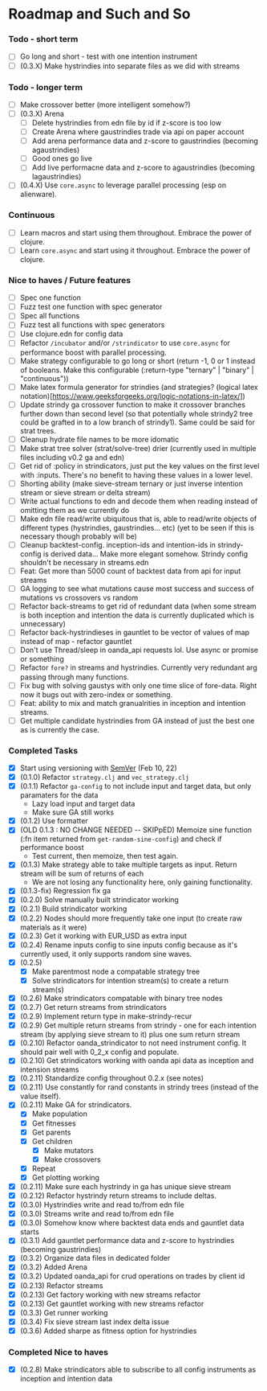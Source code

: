 # Roadmap and Such and So

### Todo - short term
- [ ] Go long and short - test with one intention instrument
- [ ] (0.3.X) Make hystrindies into separate files as we did with streams

### Todo - longer term

- [ ] Make crossover better (more intelligent somehow?)
- [ ] (0.3.X) Arena
  - [ ] Delete hystrindies from edn file by id if z-score is too low
  - [ ] Create Arena where gaustrindies trade via api on paper account
  - [ ] Add arena performance data and z-score to gaustrindies (becoming agaustrindies)
  - [ ] Good ones go live
  - [ ] Add live performacne data and z-score to agaustrindies (becoming lagaustrindies)
- [ ] (0.4.X) Use `core.async` to leverage parallel processing (esp on alienware).
### Continuous

- [ ] Learn macros and start using them throughout. Embrace the power of clojure.
- [ ] Learn `core.async` and start using it throughout. Embrace the power of clojure.

### Nice to haves / Future features

- [ ] Spec one function
- [ ] Fuzz test one function with spec generator
- [ ] Spec all functions
- [ ] Fuzz test all functions with spec generators
- [ ] Use clojure.edn for config data
- [ ] Refactor `/incubator` and/or `/strindicator` to use `core.async` for performance boost with parallel processing.
- [ ] Make strategy configurable to go long or short (return -1, 0 or 1 instead of booleans. Make this configurable (:return-type "ternary" | "binary" | "continuous"))
- [ ] Make latex formula generator for strindies (and strategies? (logical latex notation)[https://www.geeksforgeeks.org/logic-notations-in-latex/])
- [ ] Update strindy ga crossover function to make it crossover branches further down than second level (so that potentially whole strindy2 tree could be grafted in to a low branch of strindy1). Same could be said for strat trees.
- [ ] Cleanup hydrate file names to be more idomatic
- [ ] Make strat tree solver (strat/solve-tree) drier (currently used in multiple files including v0.2 ga and edn)
- [ ] Get rid of :policy in strindicators, just put the key values on the first level with :inputs. There's no benefit to having these values in a lower level.
- [ ] Shorting ability (make sieve-stream ternary or just inverse intention stream or sieve stream or delta stream)
- [ ] Write actual functions to edn and decode them when reading instead of omitting them as we currently do
- [ ] Make edn file read/write ubiquitous that is, able to read/write objects of different types (hystrindies, gaustrindies... etc) (yet to be seen if this is necessary though probably will be)
- [ ] Cleanup backtest-config. inception-ids and intention-ids in strindy-config is derived data... Make more elegant somehow. Strindy config shouldn't be necessary in streams.edn
- [ ] Feat: Get more than 5000 count of backtest data from api for input streams
- [ ] GA logging to see what mutations cause most success and success of mutations vs crossovers vs random
- [ ] Refactor back-streams to get rid of redundant data (when some stream is both inception and intention the data is currently duplicated which is unnecessary)
- [ ] Refactor back-hystrindieses in gauntlet to be vector of values of map instead of map - refactor gauntlet
- [ ] Don't use Thread/sleep in oanda_api requests lol. Use async or promise or something
- [ ] Refactor `fore?` in streams and hystrindies. Currently very redundant arg passing through many functions.
- [ ] Fix bug with solving gaustys with only one time slice of fore-data. Right now it bugs out with zero-index or something.
- [ ] Feat: ability to mix and match granualrities in inception and intention streams.
- [ ] Get multiple candidate hystrindies from GA instead of just the best one as is currently the case.

### Completed Tasks

- [x] Start using versioning with [SemVer](https://semver.org/) (Feb 10, 22)
- [x] (0.1.0) Refactor `strategy.clj` and `vec_strategy.clj`
- [x] (0.1.1) Refactor `ga-config` to not include input and target data, but only paramaters for the data
  - Lazy load input and target data
  - Make sure GA still works
- [x] (0.1.2) Use formatter
- [x] (OLD 0.1.3 : NO CHANGE NEEDED -- SKIPpED) Memoize sine function (:fn item returned from `get-random-sine-config`) and check if performance boost
  - Test current, then memoize, then test again.
- [x] (0.1.3) Make strategy able to take multiple targets as input. Return stream will be sum of returns of each
  - We are not losing any functionality here, only gaining functionality.
- [x] (0.1.3-fix) Regression fix ga
- [x] (0.2.0) Solve manually built strindicator working
- [x] (0.2.1) Build strindicator working
- [x] (0.2.2) Nodes should more frequently take one input (to create raw materials as it were)
- [x] (0.2.3) Get it working with EUR_USD as extra input
- [x] (0.2.4) Rename inputs config to sine inputs config because as it's currently used, it only supports random sine waves.
- [x] (0.2.5)
  - [x] Make parentmost node a compatable strategy tree
  - [x] Solve strindicators for intention stream(s) to create a return stream(s)
- [x] (0.2.6) Make strindicators compatable with binary tree nodes
- [x] (0.2.7) Get return streams from strindicators
- [x] (0.2.9) Implement return type in make-strindy-recur
- [x] (0.2.9) Get multiple return streams from strindy - one for each intention stream (by applying sieve stream to it) plus one sum return stream
- [x] (0.2.10) Refactor oanda_strindicator to not need instrument config. It should pair well with 0_2_x config and populate. 
- [x] (0.2.10) Get strindicators working with oanda api data as inception and intension streams
- [x] (0.2.11) Standardize config throughout 0.2.x (see notes)
- [x] (0.2.11) Use constantly for rand constants in strindy trees (instead of the value itself).
- [x] (0.2.11) Make GA for strindicators.
  - [x] Make population
  - [x] Get fitnesses
  - [x] Get parents
  - [x] Get children
    - [x] Make mutators
    - [x] Make crossovers
  - [x] Repeat
  - [x] Get plotting working
- [x] (0.2.11) Make sure each hystrindy in ga has unique sieve stream
- [x] (0.2.12) Refactor hystrindy return streams to include deltas.
- [x] (0.3.0) Hystrindies write and read to/from edn file
- [x] (0.3.0) Streams write and read to/from edn file
- [x] (0.3.0) Somehow know where backtest data ends and gauntlet data starts
- [x] (0.3.1) Add gauntlet performance data and z-score to hystrindies (becoming gaustrindies)
- [x] (0.3.2) Organize data files in dedicated folder
- [x] (0.3.2) Added Arena
- [x] (0.3.2) Updated oanda_api for crud operations on trades by client id
- [x] (0.2.13) Refactor streams
- [x] (0.2.13) Get factory working with new streams refactor
- [x] (0.2.13) Get gauntlet working with new streams refactor
- [x] (0.3.3) Get runner working
- [x] (0.3.4) Fix sieve stream last index delta issue
- [x] (0.3.6) Added sharpe as fitness option for hystrindies
### Completed Nice to haves
- [x] (0.2.8) Make strindicators able to subscribe to all config instruments as inception and intention data
